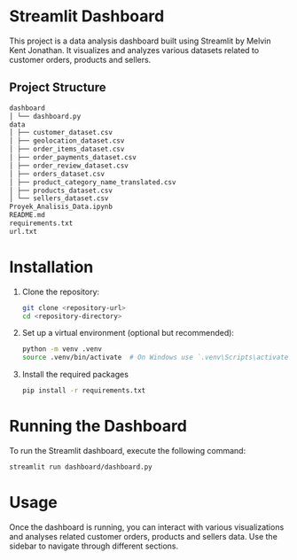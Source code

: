 # Streamlit Dashboard

This project is a data analysis dashboard built using Streamlit by Melvin Kent Jonathan. It visualizes and analyzes various datasets related to customer orders, products and sellers.

## Project Structure
```bash
dashboard 
│ └── dashboard.py 
data 
│ ├── customer_dataset.csv 
│ ├── geolocation_dataset.csv 
│ ├── order_items_dataset.csv 
│ ├── order_payments_dataset.csv 
│ ├── order_review_dataset.csv 
│ ├── orders_dataset.csv 
│ ├── product_category_name_translated.csv 
│ ├── products_dataset.csv 
│ └── sellers_dataset.csv 
Proyek_Analisis_Data.ipynb 
README.md 
requirements.txt 
url.txt
```



# Installation

1. Clone the repository:
   ```bash
   git clone <repository-url>
   cd <repository-directory>
   ```
2. Set up a virtual environment (optional but recommended):
    ```bash
    python -m venv .venv
    source .venv/bin/activate  # On Windows use `.venv\Scripts\activate`
    ```
3. Install the required packages
    ```bash
    pip install -r requirements.txt
    ```


# Running the Dashboard
To run the Streamlit dashboard, execute the following command:
```bash
streamlit run dashboard/dashboard.py
```
# Usage
Once the dashboard is running, you can interact with various visualizations and analyses related customer orders, products and sellers data. Use the sidebar to navigate through different sections.

